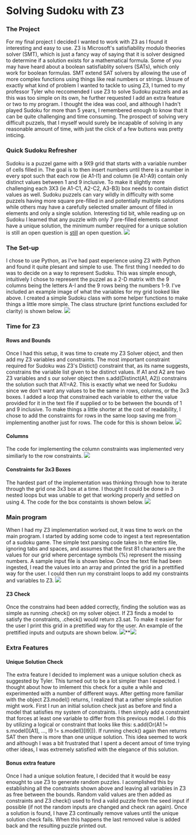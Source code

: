 ﻿# Solving Sudoku with Z3
### The Project
For my final project I decided I wanted to work with Z3 as I found it interesting and easy to use. Z3 is Microsoft's satisfiability modulo theories solver (SMT), which is just a fancy way of saying that it is solver designed to determine if a solution exists for a mathematical formula. Some of you may have heard about a boolean satisfiablity solvers (SATs), which only work for boolean formulas. SMT extend SAT solvers by allowing the use of more complex functions using things like real numbers or strings.
Unsure of exactly what kind of problem I wanted to tackle to using Z3, I turned to my professor Tyler who reccomended I use Z3 to solve Sudoku puzzels and as this was too simple on its own, he further requested I add an extra feature or two to my program. I thought the idea was cool, and although I hadn't played Sudoku for more than 5 years, I remembered enough to know that it can be quite challenging and time consuming. The prospect of solving very difficult puzzels, that I myself would surely be incapable of solving in any reasonable amount of time, with just the click of a few buttons was pretty inticing.
### Quick Sudoku Refresher
Sudoku is a puzzel game with a 9X9 grid that starts with a variable number of cells filled in. The goal is to then insert numbers until there is a number in every spot such that each row (ie A1-I1) and column (ie A1-A9) contain only distinct values between 1 and 9 inclusive. To make it slightly more challenging each 3X3 (ie A1-C1, A2-C2, A3-B3) box needs to contain distict values as well. Sudoku puzzels can vary wildly in difficulty with some puzzels having more square pre-filled in and potentially multiple solutions while others may have a carefully selected smaller amount of filled in elements and only a single solution. Interesting tid bit, while reading up on Sudoku I learned that any puzzle with only 7 pre-filled elements cannot have a unique solution, the minimum number required for a unique solution is still an open question is [still](https://www.technologyreview.com/2012/01/06/188520/mathematicians-solve-minimum-sudoku-problem/) an open question.
![](https://lh5.googleusercontent.com/RLdxZSB7ucu7J92I8GZglHDzSpB1MuVFMjF-9XJuPsFcUKG9kw8QcNpvl4zRgytfoBGZIozNx_EVtbmdmb_-Jsh-eb4Vyu_Ts67oGH9d9aDeylgVXu3FTLsG15-nqqsuwX1sj8l8Dlwn)
### The Set-up
I chose to use Python, as I've had past experience using Z3 with Python and found it quite plesant and simple to use. The first thing I needed to do was to decide on a way to represent Sudoku. This was simple enough, intuitively I chose to represent the puzzel as a 2-D matrix with the 9 columns being the letters A-I and the 9 rows being the numbers 1-9. I've included an example image of what the variables for my grid looked like above. I created a simple Sudoku class with some helper functions to make things a little more simple. The class structure (print functions excluded for clarity) is shown below.
![](https://lh6.googleusercontent.com/D8tNK240AGF3GrmwjllaKIAbWs6oxFO6v-VdvIjLEZpnNwtEfZhbK4x4SP4sHKHEfNYjzCJodrlA4GL1FL3P4BBEFm_U5BspEncnpksrmS61-2K7jojWUvYalctByV817K5tX_IZ6GbR)
### Time for Z3
#### Rows and Bounds
Once I had this setup, it was time to create my Z3 Solver object, and then add my Z3 variables and constraints. The most important constraint required for Sudoku was Z3's Distict() constraint that, as its name suggests, constrains the variable list given to be distinct values. If A1 and A2 are two Z3 variables and s our solver object then s.add(Distinct(A1, A2)) constrains the solution such that A1!=A2. This is exactly what we need for Sudoku since we don't want any values to be the same in rows, columns, or the 3x3 boxes. I added a loop that constrained each variable to either the value provided for it in the text file if supplied or to be between the bounds of 1 and 9 inclusive. To make things a little shorter at the cost of readability, I chose to add the constraints for rows in the same loop saving me from implementing another just for rows. The code for this is shown below.
![](https://lh4.googleusercontent.com/Ym7lmTJRXT1yIHv0IJM7oFOTJke648ENieFlBqUB48nyCGLjFaGYHUu6U5R3_HEsl12paMJlwNcIFh3FcYu0e3mCYvqrdmE2WLslIG9Ul0OHXdf5SyunCLhqQxmkNjV08iI_eE2_2j2B)
#### Columns
The code for implementing the column constraints was implemented very similiarly to the row constraints.
![](https://lh4.googleusercontent.com/bKII-KR_EWWihn_FbfhNjwQBxuu6XrS1JA2jyyC_W6i_3fgl_Xo6qt5CkJre_uNgWzyetPampZxAUacjdaktpMu7HvPe13baaIcVA1V51XblTMiFwPnWGr_oVV2dHUMAz4nCSZK0liCW)  
#### Constraints for 3x3 Boxes
The hardest part of the implementation was thinking through how to iterate through the grid one 3x3 box at a time. I thought it could be done in 3 nested loops but was unable to get that working properly and settled on using 4. The code for the box constaints is shown below.
![](https://lh3.googleusercontent.com/tFxcPrrR1q4UKCNL-jNUxWw05TKCd68bp6TLiWJ4o8vpY43AEpOld-XSovy4UCQf_BermKMnVaBlvL096YmlukY-Gt8MZO2W8J9w4ZVcNHjqLzf0EHyQ4s_g70UiBalyn0fzfBTDFxwA)
### Main program
When I had my Z3 implementation worked out, it was time to work on the main program. I started by adding some code to ingest a text representation of a sudoku game. The simple text parsing code takes in the entire file, ignoring tabs and spaces, and assumes that the first 81 characters are the values for our grid where percentage symbols (%) represent the missing numbers. A sample input file is shown below. Once the text file had been ingested, I read the values into an array and printed the grid in a prettified way for the user. I could then run my constraint loops to add my constraints and variables to Z3.
![](https://lh6.googleusercontent.com/lwFRzRQMFqewaOUbP1XAhhdx3BylLdErwc5eRolzajHNEMUpJerFnErdZESLpyPsvOhBw5NtNF1qAbXSBghfLjbtSj0xcKHmh1H_3kZeJ9yhWIoD8eOgX-PTEUdkGNKd65QvLGAlfNVG)
#### Z3 Check
Once the constrains had been added correctly, finding the solution was as simple as running .check() on my solver object. If Z3 finds a model to satisfy the constraints, .check() would return z3.sat. To make it easier for the user I print this grid in a prettified way for the user. An example of the prettified inputs and outputs are shown below. 
![](https://lh3.googleusercontent.com/A905p2O_I23mEOGo1JSe1Ilb5nTTxdTXtbLIRUE8HSHTfWntiLFwOZQEQYel7ENXT1IXEftDSjhtnu790MpzoslpGujUmS5Ux9D2sOQz0Q4LlSCRA2EAxRi6xxF7nQaSBHM5YOOpJhbT)**![](https://lh5.googleusercontent.com/6jWXDnaC6WL_wIff80xJjHAxHLKw-kXohf89XUu3DTa7ESN0WDgWaSy0pejRk06GM6hf0RaMjj8ny_m6QaWB1pXuYSoQw1f64sy5BykOxl6xHTY8vIXOTyXqKmltERd8uDT3IyIwK8Gi)
### Extra Features
#### Unique Solution Check
The extra feature I decided to implement was a unique solution check as suggested by Tyler. This turned out to be a lot simpler than I expected. I thought about how to imlement this check for a quite a while and experimented with a number of different ways. After getting more familiar with the object Z3.model() returns, I realized that a rather simple solution might work. First I run an initial solution check just as before and find a model that satisfies my system of constraints. I then simply add a constraint that forces at least one variable to differ from this previous model. I do this by utilizing a logical or constraint that looks like this: s.add(Or(A1 != s.model()[A1], …, I9 != s.model()[I9])). If running check() again then returns SAT then there is more than one unique solution. This idea seemed to work and although I was a bit frustrated that I spent a decent amout of time trying other ideas, I was extremely satisfied with the elegance of this solution.
#### Bonus extra feature
Once I had a unique solution feature, I decided that it would be easy enought to use Z3 to generate random puzzles. I acomplished this by establishing all the constraints shown above and leaving all variables in Z3 as free between the bounds. Random valid values are then added as constraints and Z3 check() used to find a valid puzzle from the seed input if possible (if not the random inputs are changed and check ran again). Once a solution is found, I have Z3 continually remove values until the unique solution check fails. When this happens the last removed value is added back and the resulting puzzle printed out. 
